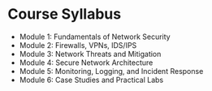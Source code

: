 # Course Syllabus

- Module 1: Fundamentals of Network Security  
- Module 2: Firewalls, VPNs, IDS/IPS  
- Module 3: Network Threats and Mitigation  
- Module 4: Secure Network Architecture  
- Module 5: Monitoring, Logging, and Incident Response  
- Module 6: Case Studies and Practical Labs
